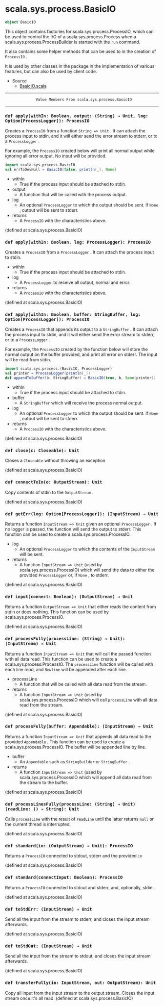 
#                          scala.sys.process.BasicIO                          #

```scala
object BasicIO
```

This object contains factories for scala.sys.process.ProcessIO, which can be
used to control the I/O of a scala.sys.process.Process when a
scala.sys.process.ProcessBuilder is started with the `run` command.

It also contains some helper methods that can be used to in the creation of
 `ProcessIO` .

It is used by other classes in the package in the implementation of various
features, but can also be used by client code.

* Source
  * [BasicIO.scala](https://github.com/scala/scala/tree/6d09a1ba5f/src/library/scala/sys/process/BasicIO.scala#L1)


--------------------------------------------------------------------------------
                  Value Members From scala.sys.process.BasicIO
--------------------------------------------------------------------------------


### `def apply(withIn: Boolean, output: (String) ⇒ Unit, log: Option[ProcessLogger]): ProcessIO` ###

Creates a `ProcessIO` from a function `String => Unit` . It can attach the
process input to stdin, and it will either send the error stream to stderr, or
to a `ProcessLogger` .

For example, the `ProcessIO` created below will print all normal output while
ignoring all error output. No input will be provided.

```scala
import scala.sys.process.BasicIO
val errToDevNull = BasicIO(false, println(_), None)
```

* withIn
  * True if the process input should be attached to stdin.
* output
  * A function that will be called with the process output.
* log
  * An optional `ProcessLogger` to which the output should be sent. If `None` ,
    output will be sent to stderr.
* returns
  * A `ProcessIO` with the characteristics above.

(defined at scala.sys.process.BasicIO)


### `def apply(withIn: Boolean, log: ProcessLogger): ProcessIO`              ###

Creates a `ProcessIO` from a `ProcessLogger` . It can attach the process input
to stdin.

* withIn
  * True if the process input should be attached to stdin.
* log
  * A `ProcessLogger` to receive all output, normal and error.
* returns
  * A `ProcessIO` with the characteristics above.

(defined at scala.sys.process.BasicIO)


### `def apply(withIn: Boolean, buffer: StringBuffer, log: Option[ProcessLogger]): ProcessIO` ###

Creates a `ProcessIO` that appends its output to a `StringBuffer` . It can
attach the process input to stdin, and it will either send the error stream to
stderr, or to a `ProcessLogger` .

For example, the `ProcessIO` created by the function below will store the normal
output on the buffer provided, and print all error on stderr. The input will be
read from stdin.

```scala
import scala.sys.process.{BasicIO, ProcessLogger}
val printer = ProcessLogger(println(_))
def appendToBuffer(b: StringBuffer) = BasicIO(true, b, Some(printer))
```

* withIn
  * True if the process input should be attached to stdin.
* buffer
  * A `StringBuffer` which will receive the process normal output.
* log
  * An optional `ProcessLogger` to which the output should be sent. If `None` ,
    output will be sent to stderr.
* returns
  * A `ProcessIO` with the characteristics above.

(defined at scala.sys.process.BasicIO)


### `def close(c: Closeable): Unit`                                          ###

Closes a `Closeable` without throwing an exception

(defined at scala.sys.process.BasicIO)


### `def connectToIn(o: OutputStream): Unit`                                 ###

Copy contents of stdin to the `OutputStream` .

(defined at scala.sys.process.BasicIO)


### `def getErr(log: Option[ProcessLogger]): (InputStream) ⇒ Unit`           ###

Returns a function `InputStream => Unit` given an optional `ProcessLogger` . If
no logger is passed, the function will send the output to stderr. This function
can be used to create a scala.sys.process.ProcessIO.

* log
  * An optional `ProcessLogger` to which the contents of the `InputStream` will
    be sent.
* returns
  * A function `InputStream => Unit` (used by scala.sys.process.ProcessIO) which
    will send the data to either the provided `ProcessLogger` or, if `None` , to
    stderr.

(defined at scala.sys.process.BasicIO)


### `def input(connect: Boolean): (OutputStream) ⇒ Unit`                     ###

Returns a function `OutputStream => Unit` that either reads the content from
stdin or does nothing. This function can be used by scala.sys.process.ProcessIO.

(defined at scala.sys.process.BasicIO)


### `def processFully(processLine: (String) ⇒ Unit): (InputStream) ⇒ Unit`   ###

Returns a function `InputStream => Unit` that will call the passed function with
all data read. This function can be used to create a scala.sys.process.ProcessIO.
The `processLine` function will be called with each line read, and `Newline`
will be appended after each line.

* processLine
  * A function that will be called with all data read from the stream.
* returns
  * A function `InputStream => Unit` (used by scala.sys.process.ProcessIO which
    will call `processLine` with all data read from the stream.

(defined at scala.sys.process.BasicIO)


### `def processFully(buffer: Appendable): (InputStream) ⇒ Unit`             ###

Returns a function `InputStream => Unit` that appends all data read to the
provided `Appendable` . This function can be used to create a
scala.sys.process.ProcessIO. The buffer will be appended line by line.

* buffer
  * An `Appendable` such as `StringBuilder` or `StringBuffer` .
* returns
  * A function `InputStream => Unit` (used by scala.sys.process.ProcessIO which
    will append all data read from the stream to the buffer.

(defined at scala.sys.process.BasicIO)


### `def processLinesFully(processLine: (String) ⇒ Unit)(readLine: () ⇒ String): Unit` ###

Calls `processLine` with the result of `readLine` until the latter returns
 `null` or the current thread is interrupted.

(defined at scala.sys.process.BasicIO)


### `def standard(in: (OutputStream) ⇒ Unit): ProcessIO`                     ###

Returns a `ProcessIO` connected to stdout, stderr and the provided `in`

(defined at scala.sys.process.BasicIO)


### `def standard(connectInput: Boolean): ProcessIO`                         ###

Returns a `ProcessIO` connected to stdout and stderr, and, optionally, stdin.

(defined at scala.sys.process.BasicIO)


### `def toStdErr: (InputStream) ⇒ Unit`                                     ###

Send all the input from the stream to stderr, and closes the input stream
afterwards.

(defined at scala.sys.process.BasicIO)


### `def toStdOut: (InputStream) ⇒ Unit`                                     ###

Send all the input from the stream to stdout, and closes the input stream
afterwards.

(defined at scala.sys.process.BasicIO)


### `def transferFully(in: InputStream, out: OutputStream): Unit`            ###

Copy all input from the input stream to the output stream. Closes the input
stream once it's all read.
(defined at scala.sys.process.BasicIO)
